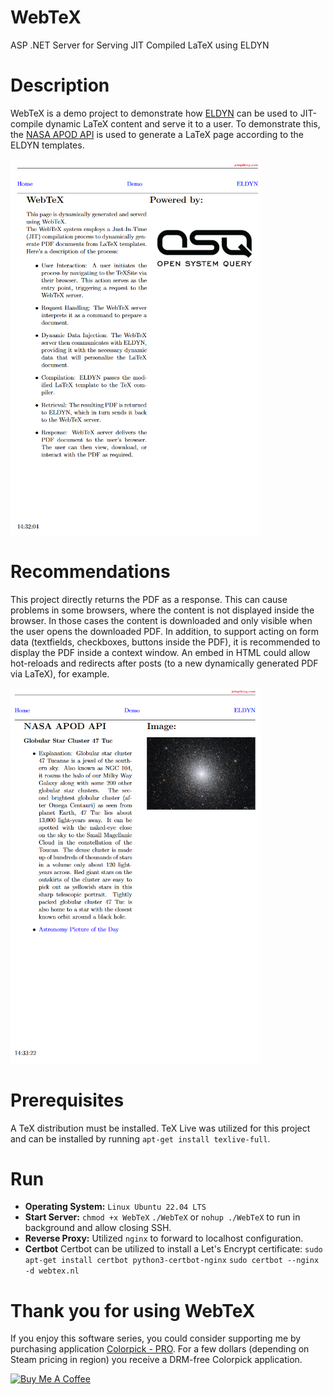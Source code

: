 # WebTeX
ASP .NET Server for Serving JIT Compiled LaTeX using ELDYN

# Description
WebTeX is a demo project to demonstrate how [ELDYN](https://github.com/jetspiking/ELDYN) can be used to JIT-compile dynamic LaTeX content and serve it to a user. To demonstrate this, the [NASA APOD API](https://api.nasa.gov/) is used to generate a LaTeX page according to the ELDYN templates.

<img src="https://raw.githubusercontent.com/jetspiking/WebTeX/main/Images/WebTeXHome.png" Width="400">

# Recommendations
This project directly returns the PDF as a response. This can cause problems in some browsers, where the content is not displayed inside the browser. In those cases the content is downloaded and only visible when the user opens the downloaded PDF. In addition, to support acting on form data (textfields, checkboxes, buttons inside the PDF), it is recommended to display the PDF inside a context window. An embed in HTML could allow hot-reloads and redirects after posts (to a new dynamically generated PDF via LaTeX), for example.

<img src="https://raw.githubusercontent.com/jetspiking/WebTeX/main/Images/WebTeXDemo.png" Width="400">

# Prerequisites
A TeX distribution must be installed. TeX Live was utilized for this project and can be installed by running `apt-get install texlive-full`.

# Run
- **Operating System:** `Linux Ubuntu 22.04 LTS`
- **Start Server:** `chmod +x WebTeX`
`./WebTeX` or `nohup ./WebTeX` to run in background and allow closing SSH.
- **Reverse Proxy:** Utilized `nginx` to forward to localhost configuration.
- **Certbot**
Certbot can be utilized to install a Let's Encrypt certificate:
`sudo apt-get install certbot python3-certbot-nginx`
`sudo certbot --nginx -d webtex.nl`

# Thank you for using WebTeX
If you enjoy this software series, you could consider supporting me by purchasing application [Colorpick - PRO](https://store.steampowered.com/app/1388790/Colorpick__PRO). For a few dollars (depending on Steam pricing in region) you receive a DRM-free Colorpick application.

<a href="https://www.buymeacoffee.com/DustinHendriks" target="_blank"><img src="https://cdn.buymeacoffee.com/buttons/default-orange.png" alt="Buy Me A Coffee" height="41" width="174"></a>
